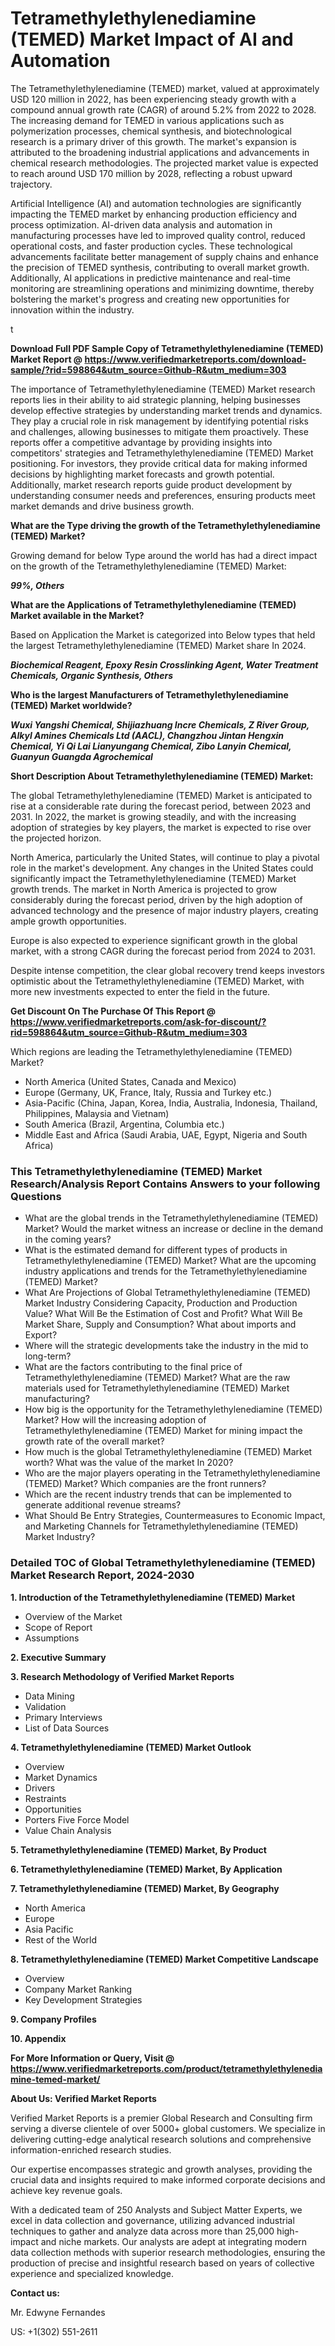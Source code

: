 <meta name="title" content="Global  Tetramethylethylenediamine (TEMED) Market Impact of AI and Automation"><meta name="description" content="  The Tetramethylethylenediamine (TEMED) market, valued at approximately USD 120 million in 2022, has been experiencing steady growth with a compound annual growth rat"><meta name="title" content=" Tetramethylethylenediamine (TEMED) Market Size, Share, Scope, Trends, Growth, Opportunities, Analysis, Forecast"> <h1>Tetramethylethylenediamine (TEMED) Market Impact of AI and Automation</h1> <p>The Tetramethylethylenediamine (TEMED) market, valued at approximately USD 120 million in 2022, has been experiencing steady growth with a compound annual growth rate (CAGR) of around 5.2% from 2022 to 2028. The increasing demand for TEMED in various applications such as polymerization processes, chemical synthesis, and biotechnological research is a primary driver of this growth. The market's expansion is attributed to the broadening industrial applications and advancements in chemical research methodologies. The projected market value is expected to reach around USD 170 million by 2028, reflecting a robust upward trajectory. <p>Artificial Intelligence (AI) and automation technologies are significantly impacting the TEMED market by enhancing production efficiency and process optimization. AI-driven data analysis and automation in manufacturing processes have led to improved quality control, reduced operational costs, and faster production cycles. These technological advancements facilitate better management of supply chains and enhance the precision of TEMED synthesis, contributing to overall market growth. Additionally, AI applications in predictive maintenance and real-time monitoring are streamlining operations and minimizing downtime, thereby bolstering the market's progress and creating new opportunities for innovation within the industry.</p> t</p><p id="" class=""><strong>Download Full PDF Sample Copy of Tetramethylethylenediamine (TEMED) Market Report @ <a href="https://www.verifiedmarketreports.com/download-sample/?rid=598864&utm_source=Github-R&utm_medium=303" target="_blank">https://www.verifiedmarketreports.com/download-sample/?rid=598864&utm_source=Github-R&utm_medium=303</a></strong></p><p>The importance of&nbsp;Tetramethylethylenediamine (TEMED) Market research reports lies in their ability to aid strategic planning, helping businesses develop effective strategies by understanding market trends and dynamics. They play a crucial role in risk management by identifying potential risks and challenges, allowing businesses to mitigate them proactively. These reports offer a competitive advantage by providing insights into competitors' strategies and Tetramethylethylenediamine (TEMED) Market positioning. For investors, they provide critical data for making informed decisions by highlighting market forecasts and growth potential. Additionally, market research reports guide product development by understanding consumer needs and preferences, ensuring products meet market demands and drive business growth.</p><p><strong>What are the&nbsp;Type driving the growth of the Tetramethylethylenediamine (TEMED) Market?</strong></p><p id="" class="">Growing demand for below Type around the world has had a direct impact on the growth of the Tetramethylethylenediamine (TEMED) Market:</p><em><strong>99%, Others</strong></em></p><strong>What are the&nbsp;Applications&nbsp;of Tetramethylethylenediamine (TEMED) Market available in the Market?</strong></p><p id="" class="">Based on Application the Market is categorized into Below types that held the largest Tetramethylethylenediamine (TEMED) Market share In 2024.</p><em><strong>Biochemical Reagent, Epoxy Resin Crosslinking Agent, Water Treatment Chemicals, Organic Synthesis, Others</strong></em></p><strong>Who is the largest Manufacturers of Tetramethylethylenediamine (TEMED) Market worldwide?</strong></p><p><em><strong>Wuxi Yangshi Chemical, Shijiazhuang  Incre Chemicals, Z River Group, Alkyl Amines Chemicals Ltd (AACL), Changzhou Jintan Hengxin Chemical, Yi Qi Lai Lianyungang Chemical, Zibo Lanyin Chemical, Guanyun Guangda Agrochemical</strong></em></p><p id="" class=""><strong>Short Description About Tetramethylethylenediamine (TEMED) Market:</strong></p><p>The global Tetramethylethylenediamine (TEMED) Market is anticipated to rise at a considerable rate during the forecast period, between 2023 and 2031. In 2022, the market is growing steadily, and with the increasing adoption of strategies by key players, the market is expected to rise over the projected horizon.</p><p>North America, particularly the United States, will continue to play a pivotal role in the market's development. Any changes in the United States could significantly impact the Tetramethylethylenediamine (TEMED) Market growth trends. The market in North America is projected to grow considerably during the forecast period, driven by the high adoption of advanced technology and the presence of major industry players, creating ample growth opportunities.</p><p>Europe is also expected to experience significant growth in the global market, with a strong CAGR during the forecast period from 2024 to 2031.</p><p>Despite intense competition, the clear global recovery trend keeps investors optimistic about the Tetramethylethylenediamine (TEMED) Market, with more new investments expected to enter the field in the future.</p><p id="" class=""><strong>Get Discount On The Purchase Of This Report @ <a href="https://www.verifiedmarketreports.com/ask-for-discount/?rid=598864&utm_source=Github-R&utm_medium=303" target="_blank">https://www.verifiedmarketreports.com/ask-for-discount/?rid=598864&utm_source=Github-R&utm_medium=303</a></strong></p>Which regions are leading the Tetramethylethylenediamine (TEMED) Market?</p><ul><li>North America (United States, Canada and Mexico)</li><li>Europe (Germany, UK, France, Italy, Russia and Turkey etc.)</li><li>Asia-Pacific (China, Japan, Korea, India, Australia, Indonesia, Thailand, Philippines, Malaysia and Vietnam)</li><li>South America (Brazil, Argentina, Columbia etc.)</li><li>Middle East and Africa (Saudi Arabia, UAE, Egypt, Nigeria and South Africa)</li></ul><h3 id="" class="">This Tetramethylethylenediamine (TEMED) Market Research/Analysis Report Contains Answers to your following Questions</h3><ul><li>What are the global trends in the Tetramethylethylenediamine (TEMED) Market? Would the market witness an increase or decline in the demand in the coming years?</li><li>What is the estimated demand for different types of products in Tetramethylethylenediamine (TEMED) Market? What are the upcoming industry applications and trends for the Tetramethylethylenediamine (TEMED) Market?</li><li>What Are Projections of Global Tetramethylethylenediamine (TEMED) Market Industry Considering Capacity, Production and Production Value? What Will Be the Estimation of Cost and Profit? What Will Be Market Share, Supply and Consumption? What about imports and Export?</li><li>Where will the strategic developments take the industry in the mid to long-term?</li><li>What are the factors contributing to the final price of Tetramethylethylenediamine (TEMED) Market? What are the raw materials used for Tetramethylethylenediamine (TEMED) Market manufacturing?</li><li>How big is the opportunity for the Tetramethylethylenediamine (TEMED) Market? How will the increasing adoption of Tetramethylethylenediamine (TEMED) Market for mining impact the growth rate of the overall market?</li><li>How much is the global Tetramethylethylenediamine (TEMED) Market worth? What was the value of the market In 2020?</li><li>Who are the major players operating in the Tetramethylethylenediamine (TEMED) Market? Which companies are the front runners?</li><li>Which are the recent industry trends that can be implemented to generate additional revenue streams?</li><li>What Should Be Entry Strategies, Countermeasures to Economic Impact, and Marketing Channels for Tetramethylethylenediamine (TEMED) Market Industry?</li></ul><h3 id="" class="">Detailed TOC of Global Tetramethylethylenediamine (TEMED) Market Research Report, 2024-2030</h3><p id="" class=""><strong>1. Introduction of the Tetramethylethylenediamine (TEMED) Market</strong></p><ul><li>Overview of the Market</li><li>Scope of Report</li><li>Assumptions</li></ul><p id="" class=""><strong>2. Executive Summary</strong></p><p id="" class=""><strong>3. Research Methodology of Verified Market Reports</strong></p><ul><li>Data Mining</li><li>Validation</li><li>Primary Interviews</li><li>List of Data Sources</li></ul><p id="" class=""><strong>4. Tetramethylethylenediamine (TEMED) Market Outlook</strong></p><ul><li>Overview</li><li>Market Dynamics</li><li>Drivers</li><li>Restraints</li><li>Opportunities</li><li>Porters Five Force Model</li><li>Value Chain Analysis</li></ul><p id="" class=""><strong>5. Tetramethylethylenediamine (TEMED) Market, By Product</strong></p><p id="" class=""><strong>6. Tetramethylethylenediamine (TEMED) Market, By Application</strong></p><p id="" class=""><strong>7. Tetramethylethylenediamine (TEMED) Market, By Geography</strong></p><ul><li>North America</li><li>Europe</li><li>Asia Pacific</li><li>Rest of the World</li></ul><p id="" class=""><strong>8. Tetramethylethylenediamine (TEMED) Market Competitive Landscape</strong></p><ul><li>Overview</li><li>Company Market Ranking</li><li>Key Development Strategies</li></ul><p id="" class=""><strong>9. Company Profiles</strong></p><p id="" class=""><strong>10. Appendix</strong></p><p id="" class=""><strong>For More Information or Query, Visit @ <a href="https://www.verifiedmarketreports.com/product/tetramethylethylenediamine-temed-market/" target="_blank">https://www.verifiedmarketreports.com/product/tetramethylethylenediamine-temed-market/</a></strong></p><p id="" class=""><strong>About Us: Verified Market Reports</strong></p><p id="" class="">Verified Market Reports is a premier Global Research and Consulting firm serving a diverse clientele of over 5000+ global customers. We specialize in delivering cutting-edge analytical research solutions and comprehensive information-enriched research studies.</p><p id="" class="">Our expertise encompasses strategic and growth analyses, providing the crucial data and insights required to make informed corporate decisions and achieve key revenue goals.</p><p id="" class="">With a dedicated team of 250 Analysts and Subject Matter Experts, we excel in data collection and governance, utilizing advanced industrial techniques to gather and analyze data across more than 25,000 high-impact and niche markets. Our analysts are adept at integrating modern data collection methods with superior research methodologies, ensuring the production of precise and insightful research based on years of collective experience and specialized knowledge.</p><p id="" class=""><strong>Contact us:</strong></p><p id="" class="">Mr. Edwyne Fernandes</p><p id="" class="">US: +1(302) 551-2611</p>